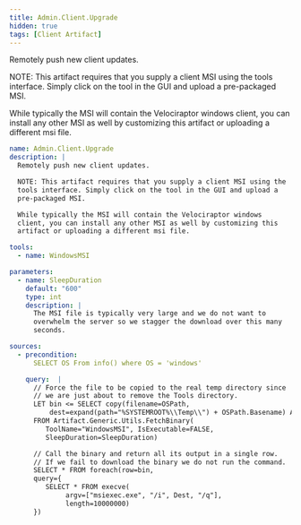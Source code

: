 ```yaml
---
title: Admin.Client.Upgrade
hidden: true
tags: [Client Artifact]
---
```


Remotely push new client updates.

NOTE: This artifact requires that you supply a client MSI using the
tools interface. Simply click on the tool in the GUI and upload a
pre-packaged MSI.

While typically the MSI will contain the Velociraptor windows
client, you can install any other MSI as well by customizing this
artifact or uploading a different msi file.


```yaml
name: Admin.Client.Upgrade
description: |
  Remotely push new client updates.

  NOTE: This artifact requires that you supply a client MSI using the
  tools interface. Simply click on the tool in the GUI and upload a
  pre-packaged MSI.

  While typically the MSI will contain the Velociraptor windows
  client, you can install any other MSI as well by customizing this
  artifact or uploading a different msi file.

tools:
  - name: WindowsMSI

parameters:
  - name: SleepDuration
    default: "600"
    type: int
    description: |
      The MSI file is typically very large and we do not want to
      overwhelm the server so we stagger the download over this many
      seconds.

sources:
  - precondition:
      SELECT OS From info() where OS = 'windows'

    query:  |
      // Force the file to be copied to the real temp directory since
      // we are just about to remove the Tools directory.
      LET bin <= SELECT copy(filename=OSPath,
          dest=expand(path="%SYSTEMROOT%\\Temp\\") + OSPath.Basename) AS Dest
      FROM Artifact.Generic.Utils.FetchBinary(
         ToolName="WindowsMSI", IsExecutable=FALSE,
         SleepDuration=SleepDuration)

      // Call the binary and return all its output in a single row.
      // If we fail to download the binary we do not run the command.
      SELECT * FROM foreach(row=bin,
      query={
         SELECT * FROM execve(
              argv=["msiexec.exe", "/i", Dest, "/q"],
              length=10000000)
      })

```
